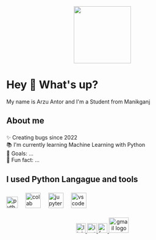 <div align="center">
  <img height="150" src="https://www.google.com/imgres?q=readme%20a%20boy%20doing%20coding%20gif&imgurl=https%3A%2F%2Fuser-images.githubusercontent.com%2F74038190%2F219923823-bf1ce878-c6b8-4faa-be07-93e6b1006521.gif&imgrefurl=https%3A%2F%2Fgithub.com%2Fmdazfar2%2FCool-GIFs-For-GitHub&docid=nxNmoQzSx2czBM&tbnid=8slf02g053EjXM&vet=12ahUKEwiS9trprKSQAxUL4zgGHY5FJhQQM3oECCUQAA..i&w=1007&h=595&hcb=2&ved=2ahUKEwiS9trprKSQAxUL4zgGHY5FJhQQM3oECCUQAA"  />
</div>



###






###
<h1 align="left">Hey 👋 What's up?</h1>

<p align="left">My name is Arzu Antor and I'm a Student from Manikganj</p>

###

<h2 align="left">About me</h2>

###

<p align="left">✨ Creating bugs since 2022<br>📚 I'm currently learning Machine Learning with Python<br>🎯 Goals: ...<br>🎲 Fun fact: ...</p>

###

<h2 align="left">I used Python Langague and tools</h2>

###

<div align="left">
  <img src="https://cdn.jsdelivr.net/gh/devicons/devicon/icons/python/python-original.svg" height="30" alt="python logo"  />
  <img width="12" />
  <img src="https://cdn.jsdelivr.net/gh/devicons/devicon/icons/googlecolab/googlecolab-original.svg" height="40" alt="colab logo" />
  <img width="12" />
  <img src="https://cdn.jsdelivr.net/gh/devicons/devicon/icons/jupyter/jupyter-original.svg" height="40" alt="jupyter notebook logo" />
  <img width="12" />
  <img src="https://cdn.jsdelivr.net/gh/devicons/devicon/icons/vscode/vscode-original.svg" height="40" alt="vscode logo" />
  <img width="12" />
  </div>

###

<div align="center">
  <a href="https://www.linkedin.com/in/arzuantordm/" target="_blank">
    <img src="https://img.shields.io/static/v1?message=LinkedIn&logo=linkedin&label=&color=0077B5&logoColor=white&labelColor=&style=for-the-badge" height="25" alt="linkedin logo" />
  </a>
  <a href="https://www.instagram.com/arzuantordm/" target="_blank">
    <img src="https://img.shields.io/static/v1?message=Instagram&logo=instagram&label=&color=E4405F&logoColor=white&labelColor=&style=for-the-badge" height="25" alt="instagram logo" />
  </a>
  <a href="https://www.facebook.com/arzu.antor.1" target="_blank">
    <img src="https://img.shields.io/static/v1?message=Facebook&logo=facebook&label=&color=1877F2&logoColor=white&labelColor=&style=for-the-badge" height="25" alt="facebook logo" />
  </a>
  <a href="mailto:arzuantor254@gmail.com" target="_blank">
  <img src="https://raw.githubusercontent.com/maurodesouza/profile-readme-generator/master/src/assets/icons/social/gmail/default.svg" width="52" height="40" alt="gmail logo" />
</a>
</div>

